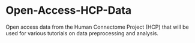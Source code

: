 # Open-Access-HCP-Data
Open access data from the Human Connectome Project (HCP) that will be used for various tutorials on data preprocessing and analysis.
